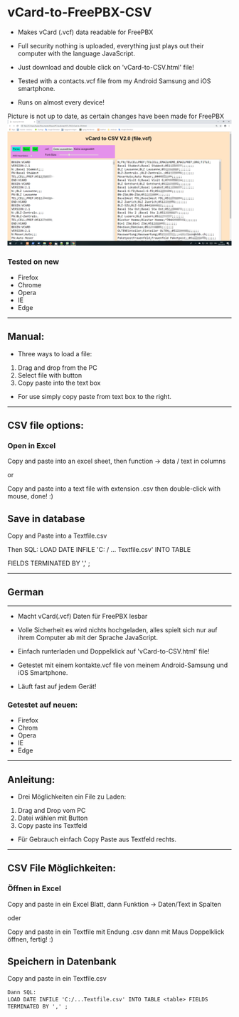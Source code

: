 # vCard-to-FreePBX-CSV

- Makes vCard (.vcf) data readable for FreePBX

- Full security nothing is uploaded, everything just plays out
  their computer with the language JavaScript.

- Just download and double click on 'vCard-to-CSV.html' file!

- Tested with a contacts.vcf file from my Android Samsung and iOS smartphone.

- Runs on almost every device!

Picture is not up to date, as certain changes have been made for FreePBX
![Bild](https://github.com/sauternic/Gif_Bilder/blob/master/VCard-to-CSV2.png)


### Tested on new
    
- Firefox
- Chrome
- Opera
- IE
- Edge
	

----


## Manual:

- Three ways to load a file:

1. Drag and drop from the PC
2. Select file with button
3. Copy paste into the text box

- For use simply copy paste from text box to the right.


-----


## CSV file options:

### Open in Excel
  
  Copy and paste into an excel sheet, then function -> data / text in columns
 
or

  Copy and paste into a text file with extension .csv then double-click with mouse, done! :)


  ## Save in database

  Copy and Paste into a Textfile.csv
    
Then SQL:
    LOAD DATE INFILE 'C: / ... Textfile.csv' INTO TABLE <table> FIELDS TERMINATED BY ',' ;

--------

## German

------

- Macht vCard(.vcf) Daten für FreePBX lesbar   

- Volle Sicherheit es wird nichts hochgeladen, alles spielt sich nur auf  
  ihrem Computer ab mit der Sprache JavaScript.   

- Einfach runterladen und Doppelklick auf 'vCard-to-CSV.html' file!

- Getestet mit einem kontakte.vcf file von meinem Android-Samsung und iOS Smartphone.   

- Läuft fast auf jedem Gerät!   

### Getestet auf neuen:
    
- Firefox
- Chrom
 - Opera
 - IE
 - Edge

----

## Anleitung:   

- Drei Möglichkeiten ein File zu Laden:   

1. Drag and Drop vom PC   
2. Datei wählen mit Button   
3. Copy paste ins Textfeld    

- Für Gebrauch einfach Copy Paste aus Textfeld rechts.    


-----


## CSV File Möglichkeiten:

### Öffnen in Excel
  
  Copy and paste in ein Excel Blatt, dann Funktion -> Daten/Text in Spalten
 
oder

  Copy and paste in ein Textfile mit Endung .csv dann mit Maus Doppelklick öffnen, fertig! :)


## Speichern in Datenbank

  Copy and paste in ein Textfile.csv
    
	Dann SQL:
    LOAD DATE INFILE 'C:/...Textfile.csv' INTO TABLE <table> FIELDS TERMINATED BY ',' ;
